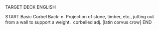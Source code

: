 TARGET DECK
ENGLISH

START
Basic
Corbel
Back: n. Projection of stone, timber, etc., jutting out from a wall to support a weight.  corbelled adj. [latin corvus crow]
END
